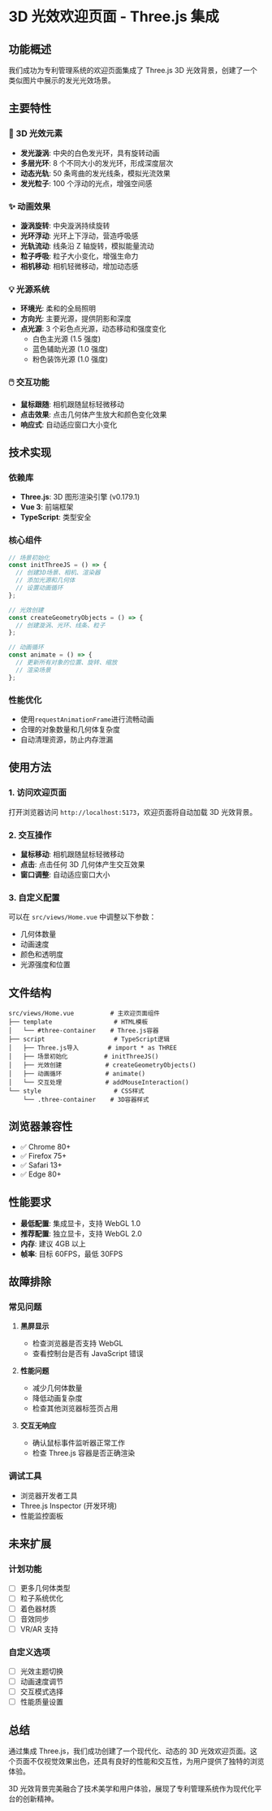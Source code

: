 # 3D 光效欢迎页面 - Three.js 集成

## 功能概述

我们成功为专利管理系统的欢迎页面集成了 Three.js 3D 光效背景，创建了一个类似图片中展示的发光光效场景。

## 主要特性

### 🎨 3D 光效元素

- **发光漩涡**: 中央的白色发光环，具有旋转动画
- **多层光环**: 8 个不同大小的发光环，形成深度层次
- **动态光轨**: 50 条弯曲的发光线条，模拟光流效果
- **发光粒子**: 100 个浮动的光点，增强空间感

### ✨ 动画效果

- **漩涡旋转**: 中央漩涡持续旋转
- **光环浮动**: 光环上下浮动，营造呼吸感
- **光轨流动**: 线条沿 Z 轴旋转，模拟能量流动
- **粒子呼吸**: 粒子大小变化，增强生命力
- **相机移动**: 相机轻微移动，增加动态感

### 💡 光源系统

- **环境光**: 柔和的全局照明
- **方向光**: 主要光源，提供阴影和深度
- **点光源**: 3 个彩色点光源，动态移动和强度变化
  - 白色主光源 (1.5 强度)
  - 蓝色辅助光源 (1.0 强度)
  - 粉色装饰光源 (1.0 强度)

### 🖱️ 交互功能

- **鼠标跟随**: 相机跟随鼠标轻微移动
- **点击效果**: 点击几何体产生放大和颜色变化效果
- **响应式**: 自动适应窗口大小变化

## 技术实现

### 依赖库

- **Three.js**: 3D 图形渲染引擎 (v0.179.1)
- **Vue 3**: 前端框架
- **TypeScript**: 类型安全

### 核心组件

```typescript
// 场景初始化
const initThreeJS = () => {
  // 创建3D场景、相机、渲染器
  // 添加光源和几何体
  // 设置动画循环
};

// 光效创建
const createGeometryObjects = () => {
  // 创建漩涡、光环、线条、粒子
};

// 动画循环
const animate = () => {
  // 更新所有对象的位置、旋转、缩放
  // 渲染场景
};
```

### 性能优化

- 使用`requestAnimationFrame`进行流畅动画
- 合理的对象数量和几何体复杂度
- 自动清理资源，防止内存泄漏

## 使用方法

### 1. 访问欢迎页面

打开浏览器访问 `http://localhost:5173`，欢迎页面将自动加载 3D 光效背景。

### 2. 交互操作

- **鼠标移动**: 相机跟随鼠标轻微移动
- **点击**: 点击任何 3D 几何体产生交互效果
- **窗口调整**: 自动适应窗口大小

### 3. 自定义配置

可以在 `src/views/Home.vue` 中调整以下参数：

- 几何体数量
- 动画速度
- 颜色和透明度
- 光源强度和位置

## 文件结构

```
src/views/Home.vue          # 主欢迎页面组件
├── template                 # HTML模板
│   └── #three-container    # Three.js容器
├── script                   # TypeScript逻辑
│   ├── Three.js导入        # import * as THREE
│   ├── 场景初始化          # initThreeJS()
│   ├── 光效创建            # createGeometryObjects()
│   ├── 动画循环            # animate()
│   └── 交互处理            # addMouseInteraction()
└── style                    # CSS样式
    └── .three-container    # 3D容器样式
```

## 浏览器兼容性

- ✅ Chrome 80+
- ✅ Firefox 75+
- ✅ Safari 13+
- ✅ Edge 80+

## 性能要求

- **最低配置**: 集成显卡，支持 WebGL 1.0
- **推荐配置**: 独立显卡，支持 WebGL 2.0
- **内存**: 建议 4GB 以上
- **帧率**: 目标 60FPS，最低 30FPS

## 故障排除

### 常见问题

1. **黑屏显示**

   - 检查浏览器是否支持 WebGL
   - 查看控制台是否有 JavaScript 错误

2. **性能问题**

   - 减少几何体数量
   - 降低动画复杂度
   - 检查其他浏览器标签页占用

3. **交互无响应**
   - 确认鼠标事件监听器正常工作
   - 检查 Three.js 容器是否正确渲染

### 调试工具

- 浏览器开发者工具
- Three.js Inspector (开发环境)
- 性能监控面板

## 未来扩展

### 计划功能

- [ ] 更多几何体类型
- [ ] 粒子系统优化
- [ ] 着色器材质
- [ ] 音效同步
- [ ] VR/AR 支持

### 自定义选项

- [ ] 光效主题切换
- [ ] 动画速度调节
- [ ] 交互模式选择
- [ ] 性能质量设置

## 总结

通过集成 Three.js，我们成功创建了一个现代化、动态的 3D 光效欢迎页面。这个页面不仅视觉效果出色，还具有良好的性能和交互性，为用户提供了独特的浏览体验。

3D 光效背景完美融合了技术美学和用户体验，展现了专利管理系统作为现代化平台的创新精神。
